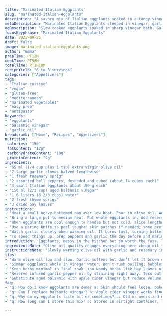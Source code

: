 ```yaml
---
title: "Marinated Italian Eggplants"
slug: "marinated-italian-eggplants"
description: "A savory mix of Italian eggplants soaked in a tangy vinegar bath with colorful peppers, garlic, and fresh herbs. Olive oil infused with garlic and rosemary adds depth. Slow simmering softens the veggies, while balancing acidity ensures bright, mellow flavors. Leftover herbs discarded to avoid bitterness. Stored chilled, these marinated cubes transform into a versatile snack or starter. Vegan, gluten-free, free from nuts and dairy. Classic Mediterranean vibe with a twist. Easy to prep, simple to adjust. A reliable standby I've tweaked over time for perfect balance between tartness and aroma."
metaDescription: "Marinated Italian Eggplants steeped in vinegar, garlic, rosemary oil; tender cubes, vibrant peppers; slow simmer softens, bright tang balances beautifully."
ogDescription: "Slow-cooked eggplants soaked in sharp vinegar bath. Garlic-infused oil, fresh herbs, peppers keep texture. Room temp serving, fridge storage, classic Italian touch."
focusKeyphrase: "Marinated Italian Eggplants"
date: 2025-09-26
draft: false
image: marinated-italian-eggplants.png
author: "Emma"
prepTime: PT12M
cookTime: PT58M
totalTime: PT1H10M
recipeYield: "6 to 8 servings"
categories: ["Appetizers"]
tags:
- "Italian cuisine"
- "vegan"
- "gluten-free"
- "mediterranean"
- "marinated vegetables"
- "easy prep"
- "antipasto"
keywords:
- "eggplants"
- "balsamic vinegar"
- "garlic oil"
breadcrumb: ["Home", "Recipes", "Appetizers"]
nutrition: 
 calories: "150"
 fatContent: "12g"
 carbohydrateContent: "10g"
 proteinContent: "2g"
ingredients:
- "65 ml (1/4 cup plus 1 tsp) extra virgin olive oil"
- "7 large garlic cloves halved lengthwise"
- "1 fresh rosemary sprig"
- "2 assorted bell peppers, deseeded and cubed (about 14 cubes each)"
- "4 small Italian eggplants about 150 g each"
- "150 ml (2/3 cup) aged balsamic vinegar"
- "1.6 liters (6 2/3 cups) water"
- "2 fresh thyme sprigs"
- "3 dried bay leaves"
instructions:
- "Heat a small heavy-bottomed pan over low heat. Pour in olive oil. Add garlic halves and rosemary sprig. Let garlic soften, not brown, for about 9 minutes. Smell sharp garlic mellow into a soft herb fragrance. Add diced bell peppers, cook another 6 minutes stirring often, peppers slightly soften but keep shape. Season with salt and freshly ground pepper. Set a fine mesh sieve over a bowl. Pour in the oil and veggies. Keep garlic and peppers aside. Toss out rosemary stem; it’s too woody."
- "Bring a large pot to medium heat. Put whole eggplants in. Add reserved garlic cloves and peppers, vinegar, water, thyme sprigs, bay leaves. Season lightly with salt and pepper. Boil until eggplants have shrunken and soften through when prodded with knife tip, roughly 42 minutes but rely on feel and look: skins loose, flesh tender but not mushy. Pour mixture through sieve. Discard liquid and tough herbs, including thyme stems, bay leaves, and garlic skins."
- "When eggplants are cool enough to handle but not cold, slice lengthwise, then dice into chunks. In a large bowl, mix eggplants and peppers with reserved flavored oil. Check seasoning. Let marinate at room temperature until fully cooled. The mixture intensifies as it sits, flavors mingle. Store airtight in fridge, last up to one week. Bring to room temp before serving; cold dulls nuances."
- "Use a paring knife to peel tougher skin patches if needed; some prefer it. Substitute apple cider vinegar if balsamic is too sweet, but reduce quantity by 20% to balance acidity. For extra depth, I occasionally toss in a pinch of smoked paprika when cooking peppers—adds an earthy edge. Avoid overcooking peppers; too soft and they fall apart ruining texture contrast."
- "Watch garlic closely when warming oil. It burns fast, turning bitter. Low and slow is the mantra. As for eggplants, don’t rush boiling; a dozen minutes extra softens interiors perfectly—sharp bites mean underdone. If you get bitter notes, likely old or oversized eggplants. Choose small, shiny ones for best results."
- "To speed things up, prep peppers and garlic the day before and marinate longer; flavors develop exponentially overnight. I learned this the hard way, trying to rush and ending with bland blends. Patience pays off here."
introduction: "Eggplants, messy in the kitchen but so worth the fuss. Tried them grilled, roasted, baked—none quite hit the spot. This time, simmered whole, soaking in an acidic bath. Peppers bring color and crunch, garlic infuses oil, rosemary and thyme bring herbal brightness. The slow cooking softens skins, turns flesh creamier, but keeps form. Not mush, not raw. A little trial, many failures with burnt garlic or bitter eggplants until I nailed this balance. The smell thick with garlic and herbs, oil shimmering with peppers, vinegar stings just enough to wake up the palate. Keep it simple, let the ingredients talk. Leftovers? Next day even better. A condiment, a finger food, or a salad topper. Useful and flexible—a favorite fallback in my repertoire."
ingredientsNote: "Olive oil quality changes everything here—cheap oil turns dull fast; use a fruity, peppery type if you can. Fresh garlic, firm cloves, no sprouts; they soften slowly in oil releasing flavor without harshness. Rosemary, fresh and green, not woody or old. Peppers: you want some crispness still; don’t pre-roast or the texture dies. Eggplants—small Italian variety preferred, tender skins, fewer seeds. Balsamic vinegar should be aged but not syrupy sweet; otherwise the acidity gets lost. Thyme and bay leaves lend classic Mediterranean tone; dry bay leaves work fine but fresh thyme really pops. Water dilutes vinegar intensity—too little, and the acid’s overwhelming; too much, bland. Adjust based on your vinegar’s sharpness and personal taste. Substitutes: lemon juice works for vinegar but changes flavor profile; apple cider vinegar is milder; try with less, add more slowly. If you lack fresh herbs, dried versions can substitute, use half quantity and add early in cooking."
instructionsNote: "Slowly warming olive oil with garlic and rosemary infuses the base fat; patience avoids bitter burnt garlic. Adding peppers later holds texture. Straining immediately to reserve the infused oil separates flavors for better layering. Boiling whole eggplants in vinegar water softens flesh uniformly—peeled eggplants risk disintegration when boiled. Watch for bubbling but avoid rapid boil—gentle simmer preserves shape. Strain and discard cooking liquid because it carries bitterness and woodiness from herbs. Cutting softened eggplants while warm helps keep cubes intact; cold can lead to crumbling. Tossing with reserved oil re-introduces fat and moisture, making the bite tender and flavorful. Season last; salt pulls out moisture but you don’t want soggy pieces. Serve at room temperature not cold—chilled flavors dull and texture tightens. Store covered in fridge; goes well with crusty bread or as antipasto. Don’t skip discarding woody herb bits—they’ll ruin taste. Cleaning eggplants before cutting by wiping with a damp cloth, no rinsing, keeps them from absorbing excess water and turning mushy."
tips:
- "Warm olive oil low and slow. Garlic softens but don’t let it brown or bitterness sneaks in quick; dark spots mean wasted batch. Rosemary sprig infuses gentle pine without overpowering. Add peppers later or they’ll turn mush. Watch color changes. Oils shimmer when infused right."
- "Simmer eggplants whole in vinegar water. Don’t rush boiling; bubbles should be slow, gentle. Overboil? Mushy mess doomed for blandness. Check softness with knife tip; skins loose means done but flesh holds shape. Thicker skins peel only if you hate texture contrast."
- "Keep herbs minimal in final soak; too woody herbs like bay leaves or thyme stalks make bitter aftertaste. Discard after cooking. Fresh thyme preferred but dried works if halved quantity and added early for flavor release without harshness."
- "Reserve infused garlic-pepper oil by straining right away. Toss out stems; woody bits bitter. Toss warm eggplants with this oil to avoid drying. Salt last; it pulls moisture out but too early and pieces get soggy. Room temp serving unlocks full aroma and tender mouthfeel."
- "Substitute aged balsamic with apple cider vinegar but reduce volume by at least 20% or acidity overtakes. Smoked paprika adds smoky earthiness when tossed with peppers before cooking; test sparingly. Size matters: choose small fresh eggplants; soft interiors never bitter. Large or old ones bitter every time."
faq:
- "q: How do I know eggplants are done? a: Skin should feel loose, poke with knife tip for soft flesh. Not mushy or raw. Timing varies; trust feel and look. Slow simmer, bubbles gentle. Don’t rush or squeeze water out."
- "q: Can I replace balsamic vinegar? a: Apple cider vinegar works fine, but reduce amount by 20 percent or acidity will dominate. Lemon juice possible—flavor different. Use milder vinegar if you want less sharp punch. Adjust spices accordingly."
- "q: Why do my eggplants taste bitter sometimes? a: Old or oversized eggplants often bitter. Choose small glossy ones. Overcooked garlic in oil burns bitter quickly—watch low heat. Woody herb stems also add bitterness. Discard all tough bits after cooking."
- "q: How long can I store this mix? a: Stored in airtight container, lasts up to a week chilled. Let come to room temperature before eating or flavor dulls; cold tightens textures. You can prep peppers and garlic day before to speed process and deepen flavors overnight."

---
```

